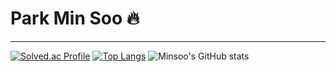 Park Min Soo 🔥
==
---
[![Solved.ac Profile](http://mazassumnida.wtf/api/v2/generate_badge?boj=mspark010506)](https://solved.ac/mspark010506/)
[![Top Langs](https://github-readme-stats.vercel.app/api/top-langs/?username=minsoo0506&layout=donut)](https://github.com/anuraghazra/github-readme-stats)
![Minsoo's GitHub stats](https://github-readme-stats.vercel.app/api?username=minsoo0506&show_icons=true&theme=radical)


